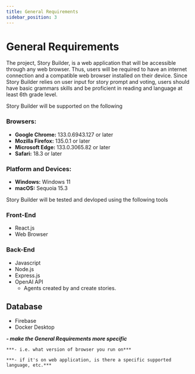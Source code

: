```yaml
---
title: General Requirements
sidebar_position: 3
---
```


# General Requirements
The project, Story Builder, is a web application that will be accessible through any web browser. Thus, users will be required to have an internet connection and a compatible web browser installed on their device.  Since Story Builder relies on user input for story prompt and voting, users should have basic grammars skills and be proficient in reading and language at least 6th grade level.


Story Builder will be supported on the following 
### Browsers: </br>
+ **Google Chrome:** 133.0.6943.127 or later
+ **Mozilla Firefox:** 135.0.1 or later
+ **Microsoft Edge:** 133.0.3065.82 or later
+ **Safari:** 18.3 or later </br>

### Platform and Devices: </br>
+ **Windows:** Windows 11
+ **macOS:** Sequoia 15.3

Story Builder will be tested and devloped using the following tools
### Front-End
+ React.js
+ Web Browser

### Back-End
+ Javascript
+ Node.js
+ Express.js
+ OpenAI API
    + Agents created by and create stories.

## Database
+ Firebase
+ Docker Desktop


***- make the General Requirements more specific***
    
    ***- i.e. what version of browser you run on***
    
    ***- if it's on web application, is there a specific supported language, etc.***
